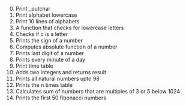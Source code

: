 0. Print _putchar
1. Print alphabet lowercase
2. Print 10 lines of alphabets
3. A function that checks for lowercase letters
4. Checks if c is a letter
5. Prints the sign of a number
6. Computes absolute function of a number
7. Prints last digit of a number
8. Prints every minute of a day
9. Print time table
10. Adds two integers and returns result
11. Prints all natural numbers upto 98
12. Prints the n times table
13. Calculates sum of numbers that are multiples of 3 or 5 below 1024
14. Prints the first 50 fibonacci numbers
